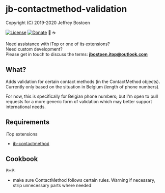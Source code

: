 # jb-contactmethod-validation
Copyright (C) 2019-2020 Jeffrey Bostoen

[![License](https://img.shields.io/github/license/jbostoen/iTop-custom-extensions)](https://github.com/jbostoen/iTop-custom-extensions/blob/master/license.md)
[![Donate](https://img.shields.io/badge/Donate-PayPal-green.svg)](https://www.paypal.me/jbostoen)
🍻 ☕

Need assistance with iTop or one of its extensions?  
Need custom development?  
Please get in touch to discuss the terms: **jbostoen.itop@outlook.com**


## What?
Adds validation for certain contact methods (in the ContactMethod objects).
Currently only based on the situation in Belgium (length of phone numbers).

For now, this is specifically for Belgian phone numbers; but I'm open to pull requests for a more generic form of validation which may better support international needs.


## Requirements

iTop extensions
* [jb-contactmethod](https://github.com/jbostoen/itop-jb-contactmethod)


## Cookbook

PHP:
* make sure ContactMethod follows certain rules. Warning if necessary, strip unnecessary parts where needed


